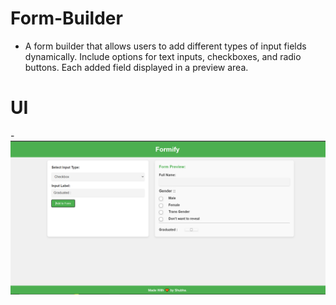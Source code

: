 
# Form-Builder

- A form builder that allows users to add different types of input fields dynamically. Include options for text inputs, checkboxes, and radio buttons. Each added field displayed in a preview area.


# UI
-![alt text](image.png)





